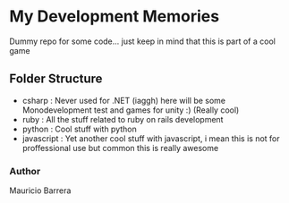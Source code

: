 # My Development Memories
Dummy repo for some code... just keep in mind that this is part of a cool game

## Folder Structure ###

 - csharp : Never used for .NET (iaggh) here will be some Monodevelopment test and games for unity :) (Really cool)
 - ruby : All the stuff related to ruby on rails development
 - python : Cool stuff with python
 - javascript : Yet another cool stuff with javascript, i mean this is not for proffessional use but common this is really awesome


  ### Author ###

  Mauricio Barrera